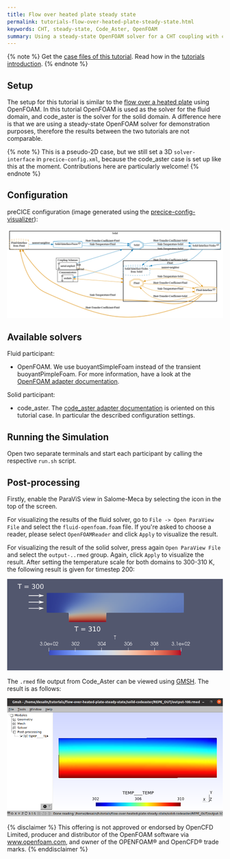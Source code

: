 ```yaml
---
title: Flow over heated plate steady state
permalink: tutorials-flow-over-heated-plate-steady-state.html
keywords: CHT, steady-state, Code_Aster, OpenFOAM
summary: Using a steady-state OpenFOAM solver for a CHT coupling with code_aster. This tutorial is based on the "flow over a heated plate" scenario.
---
```


{% note %}
Get the [case files of this tutorial](https://github.com/precice/tutorials/tree/master/flow-over-heated-plate-steady-state). Read how in the [tutorials introduction](https://precice.org/tutorials.html).
{% endnote %}

## Setup

The setup for this tutorial is similar to the [flow over a heated plate](https://precice.org/tutorials-flow-over-heated-plate.html) using OpenFOAM. In this tutorial OpenFOAM is used as the solver for the fluid domain, and code_aster is the solver for the solid domain. A difference here is that we are using a steady-state OpenFOAM solver for demonstration purposes, therefore the results between the two tutorials are not comparable.

{% note %}
This is a pseudo-2D case, but we still set a 3D `solver-interface` in `precice-config.xml`, because the code_aster case is set up like this at the moment. Contributions here are particularly welcome!
{% endnote %}

## Configuration

preCICE configuration (image generated using the [precice-config-visualizer](https://precice.org/tooling-config-visualization.html)):

![preCICE configuration visualization](images/tutorials-flow-over-heated-plate-steady-state-precice-config.png)

## Available solvers

Fluid participant:

* OpenFOAM. We use buoyantSimpleFoam instead of the transient buoyantPimpleFoam. For more information, have a look at the [OpenFOAM adapter documentation](https://precice.org/adapter-openfoam-overview.html).

Solid participant:

* code_aster. The [code_aster adapter documentation](https://precice.org/adapter-code_aster.html) is oriented on this tutorial case. In particular the described configuration settings.

## Running the Simulation

Open two separate terminals and start each participant by calling the respective `run.sh` script.

## Post-processing

Firstly, enable the ParaViS view in Salome-Meca by selecting the icon in the top of the screen.

For visualizing the results of the fluid solver, go to `File -> Open ParaView File` and select the `fluid-openfoam.foam` file. If you're asked to choose a reader, please select `OpenFOAMReader` and click `Apply` to visualize the result.

For visualizing the result of the solid solver, press again `Open ParaView File` and select the `output-..rmed` group. Again, click `Apply` to visualize the result. After setting the temperature scale for both domains to 300-310 K, the following result is given for timestep 200:

![post-processing](images/tutorials-flow-over-heated-plate-steady-state-post-processing.png)

The `.rmed` file output from Code_Aster can be viewed using [GMSH](https://gmsh.info/). The result is as follows:

![code-aster-result](images/tutorials-flow-over-heated-plate-steady-state-result.png)

{% disclaimer %}
This offering is not approved or endorsed by OpenCFD Limited, producer and distributor of the OpenFOAM software via www.openfoam.com, and owner of the OPENFOAM®  and OpenCFD®  trade marks.
{% enddisclaimer %}
